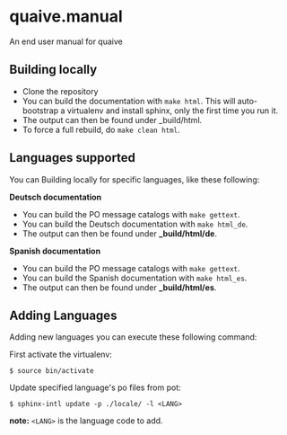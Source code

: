 # quaive.manual
An end user manual for quaive

## Building locally

* Clone the repository
* You can build the documentation with `make html`.
  This will auto-bootstrap a virtualenv and install sphinx, only the first time you run it.
* The output can then be found under _build/html.
* To force a full rebuild, do `make clean html`.

## Languages supported

You can Building locally for specific languages, like these following:

**Deutsch documentation**

* You can build the PO message catalogs with `make gettext`.
* You can build the Deutsch documentation with `make html_de`.
* The output can then be found under **_build/html/de**.

**Spanish documentation**

* You can build the PO message catalogs with `make gettext`.
* You can build the Spanish documentation with `make html_es`.
* The output can then be found under **_build/html/es**.

## Adding Languages

Adding new languages you can execute these following command:

First activate the virtualenv:

    $ source bin/activate

Update specified language's po files from pot:

    $ sphinx-intl update -p ./locale/ -l <LANG>

**note:** `<LANG>` is the language code to add.

